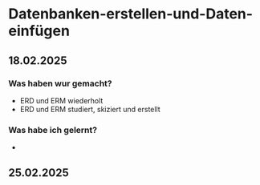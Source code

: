 # Datenbanken-erstellen-und-Daten-einfügen


## 18.02.2025
### Was haben wur gemacht?
- ERD und ERM wiederholt
- ERD und ERM studiert, skiziert und erstellt

### Was habe ich gelernt?
- 

## 25.02.2025




